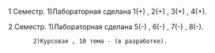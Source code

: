 1 Семестр. 1)Лабораторная сделана 1(+) , 2(+) , 3(+) , 4(+).

2 Семестр. 1)Лабораторная сделана 5(-) , 6(-) , 7(-) , 8(-).
       
           2)Курсовая , 10 тема - (в разработке).
